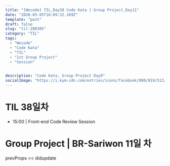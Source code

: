 ```yaml
---
title: "[Wecode] TIL_Day38 Code Kata | Group Project_Day11"
date: "2020-03-05T16:09:32.169Z"
template: "post"
draft: false
slug: "til-200305"
category: "TIL"
tags:
  - "Wecode"
  - "Code Kata"
  - "TIL"
  - "1st Group Project"
  - "Session"

  
description: "Code Kata, Group Project Day9"
socialImage: "https://i.kym-cdn.com/entries/icons/facebook/000/019/513/til.jpg"
---
```


# TIL 38일차
- 15:00 | Front-end Code Review Session


# Group Project | BR-Sariwon 11일 차
prevProps << didupdate